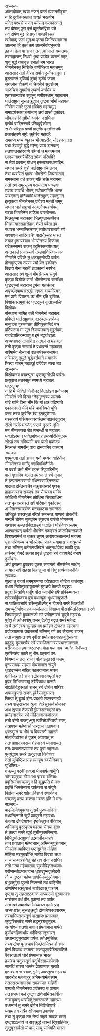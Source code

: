सञ्जयः-  
आत्मदोषात् त्वया राजन् प्राप्तं व्यसनमीदृशम्  
न हि दुर्योधनस्तात पश्यते भरतर्षभ  
यदिदं पश्यसे राजन् धर्मसङ्करकारणात्  
तव दोषात् पुरा वृत्तं द्यूतमेतद्विशां पते  
तव दोषेण युद्दं हि प्रवृत्तं पाण्डवैस्सह  
त्वमेवाद्य फलं भुङ्क्ष्व कृत्वा किल्बिषमात्मना  
आत्मना हि कृतं कर्म आत्मनैवोपभुज्यते  
इह वा प्रेत्य वा राजन् तत् त्वां प्राप्तं यथातथम्  
तस्माद्राजन् स्थिरो भूत्वा प्राप्येदं व्यसनं महत्  
शृणु युद्धं यथावृत्तं शंसतो मम भारत  
भीमसेनस्तु निशितैर् बाणैर्भित्त्वा महाचमूम्  
आससाद ततो वीरस् सर्वान् दुर्योधनानुगान्  
दुश्शासनं दुर्विषहं दुष्षहं दुर्जयं जयम्  
जयत्सेनं विकर्णं च चित्रसेनं सुदर्शनम्  
चारुचित्रं सुवर्माणं दुष्कर्णं कर्णमेव च  
एतांश्चान्यांश्च सुबहून् समीपस्थान् महाबलान्  
धार्तराष्ट्रान् सुसङ्क्रुद्धान् दृष्ट्वा भीमो महाबलः  
भीष्मेण समरे गुप्तां प्रविवेश महाचमूम्  
समाह्वयंस्तथाऽन्योन्यम् अयं प्राप्तो वृकोदरः  
जीवग्राहं निगृह्णीमो वयमेनं नराधिपाः  
इत्येवं वादिनस्सर्वे परिवव्रुर्वृकोरम्  
स तैः परिवृतः पार्थो भ्रातृभिः कृतनिश्चयैः  
प्रजासंहरणे सूर्यः क्रूरैरिव महाग्रहैः  
सम्प्राप्य मध्यं व्यूहस्य भीत्त्वाऽरीन् सोऽहनत् तदा  
यथा देवासुरे युद्धे महेन्द्रः प्राप्य दानवान्  
ततश्शतसहस्राणि रथिनां च महात्मनाम्  
छादयानाश्शरैर्घोरैस् तमेकं परिवव्रिरे  
स तेषां प्रवरान् योधान् हस्त्यश्वरथसादिनः  
जघान समरे शूरो धार्तराष्ट्रानचिन्तयन्  
तेषां व्यवसितं ज्ञात्वा भीमसेनो जिघांसताम्  
समस्तानां वधे राजन् मतिं चक्रे महामनाः  
ततो रथं समुत्सृज्य गदामादाय पाण्डवः  
उवाच सारथिं भीमस् स्थीयतामिति भारत  
यावदेतान् हनिष्यामि धार्तराष्ट्रान् सहानुगान्  
इत्युक्त्वा भीमसेनस्तु प्रविश्य महतीं चमूम्  
जघान धार्तराष्ट्राणां तद्बलौघमहार्णवम्  
गदया भिमसेनेन ताडिता वारणोत्तमाः  
भिन्नकुम्भा महाकाया भिन्नपृष्ठास्तथैवच  
भिन्नगात्रास्सहारोहाश् शेरते पर्वता इव  
रथाश्च भग्नास्तिलशस् सयोधाश्शतशो रणे  
अश्वाश्च सादिनश्चैव पादातै्स्सह भारत  
तत्राद्भुतमपश्याम भीमसेनस्य विक्रमम्  
यदेकस्समरे राजन् बहुभिस्समयोधयत्  
अन्तकाले प्रजास्सर्वा दण्डपाणिरिवान्तकः  
भीमसेने प्रविष्टे तु धृष्टद्युम्नोऽपि पार्षतः  
द्रोणमुत्सृज्य तरसा ययौ येन वृकोदरः  
विदार्य सेनां महतीं तावकानां नरर्षभः  
आससाद रथं शून्यं भीमसेनस्य संयुगे  
दृष्ट्वा विशोकं समरे भीमसेनस्य सारथिम्  
धृष्टद्युम्नो महाराज दुर्मना गतचेतनः  
अपृच्छद्बाष्पसंरुद्धो गद्गदां वाचमीरयन्  
मम प्राणैः प्रियतमः क्व भीम इति दुःखितः  
विशोकस्तमुवाचेदं धृष्टद्युम्नं कृताञ्जलिः  
विशोकः-  
संस्थाप्य मामिह बली भीमसेनो महाबलः  
प्रविष्टो धार्तराष्ट्राणाम् एतद्बलमहार्णवम्  
मामुक्त्वा पुरुषव्याघ्रः प्रीतियुक्तमिदं वचः  
प्रतिपालय मां सूत नियम्याश्वान् मुहूर्तकम्  
यावदेवान्निहन्म्याशु य इमे मद्वधोद्यताः  
अभ्यधावद्गदापाणिस् तद्बलं स महाबलः  
ततो दृष्ट्वा सखायं ते प्रधावन्तं महाबलम्  
सर्वेषामेव सैन्यानां सङ्घर्षस्समजायत  
तस्मिंस्तु तुमुले युद्धे वर्तमाने भयानके  
भित्त्वा राजन् महाव्यूहं प्रविवेश सखा तव  
सञ्जयः-  
विशोकस्य वचश्श्रुत्वा धृष्टद्युम्नोऽपि पार्षतः  
प्रत्युवाच ततस्सूतं रणमध्ये महाबलः  
धृष्टद्युन्मः  
न हि मे जीविते किञ्चिद् विद्यतेऽत्र प्रयोजनम्  
भीमसेनं रणे हित्वा स्नेहमुत्सृज्य पाण्डवैः  
यदि यामि विना भीमं किं मां क्षत्रं वदिष्यति  
एकायनगते भीमे मयि चावस्थिते युधि  
परत्र तस्य कुर्वन्ति देवा इन्द्रपुरोगमाः  
यस्सहायं परित्यज्य स्वस्तिमानाव्रजेद्गृहान्  
रौरवे नरके मञ्जेद् अप्लवे दुस्तरे नृभिः  
मम भीमस्सखा चैव सम्बन्धी च महाबलः  
भक्तोऽस्मान् भक्तिमांश्चाहं तमप्यरिनिषूदनम्  
सोऽहं तत्र गमिष्यामि यत्र यातो वृकोदरः  
निघ्नन्तं मामरीन् पश्य दानवानिव वासवम्  
सञ्जयः-  
एवमुक्त्वा ततो राजन् ययौ मध्येन वाहिनीम्  
भीमसेनस्य मार्गेषु गदाविमथितैर्गजैः  
स ददर्श ततो भीमं दहन्तं रिपुवाहिनीम्  
वातं वृक्षानिव बलात् प्रभञ्जन्तं रणे नृपान्  
ते हन्यमानास्समरे रथिनस्सादिनस्तथा  
पादाता दन्तिनश्चैव चक्रुरार्तस्वरं पृथक्  
हाहाकारश्च सञ्जज्ञे तव सैन्यस्य मारिष  
क्रोधितो भीमसेनेन क्रोधिना चित्रघाधिना  
ततः कृतास्त्रास्ते सर्वे परिवार्य वृकोदरम्  
अभीतास्समवर्षन्त शस्त्रवृष्ट्या समन्ततः  
अभिद्रुतं शस्त्रभृतां वरिष्ठं समन्ततः पाण्डवं लोकवीरैः  
सैन्येन घोरेण सुसंवृतेन सुसंवतं पार्षतो भीमसेनम्  
अथोपगच्छच्छरविक्षताङ्गं पदातिनं घोरविषक्तरूपम्  
आश्वासयन् पार्षतो भीमसेनं गदाहस्तं कालमिवान्तकाले  
विश्शल्यमेनं च चकार तूर्णम् आरोपयच्चात्मरथं महात्मा  
भृशं परिष्वज्य च भीमसेनम् आश्वासयामास च शत्रुमध्ये  
तथा तस्मिन् वर्तमानेऽतिवेलं भ्रातॄनथोपेत्य तवापि पुत्रः  
तस्मिन् विमर्दे सहसा प्रवृत्ते दृष्ट्वा रणे वाक्यमिदं बभाषे  
दुर्योधनः-  
अयं दुरात्मा द्रुपदस्य पुत्रस् समागतो भीमसेनेन सार्धम्  
तं यात सर्वे सहसा निहन्तु मा वो रिपुः प्रार्थयतामनीके  
सञ्जयः-  
श्रुत्वा तु वाक्यं तममृष्यमाणा ज्येष्ठज्ञया चोदिता धार्तराष्ट्राः  
वधाय निष्पेतुरुदायुधास्ते युगक्षये केतवो यद्वदुग्राः  
प्रगृह्य चित्राणि धनूंषि वीरा ज्यानेमिघोषैः प्रविकम्पयन्तः  
शरैरवर्षर्द्रुपदस्य पुत्रं यथाम्बुदा भूधरमम्बुजालैः  
स घातितश्चापि शरैस्सुतीक्ष्णैर् न विव्यथे समरे चित्रयोधी  
समभ्युदीर्णांश्च तवात्मजांस्तदा निशाम्य वीरानभितस्स्थितान् रणे  
जिघांसुरुग्रो द्रुपदात्मजो रणे प्रमोहनास्त्रं युयुजे महारथः  
पुत्रेषु ते क्रोधवशेषु राजन् दैत्येषु यद्वत् समरे महेन्द्रः  
स वै ततोऽस्त्रं सुमहाप्रभावं प्रमोहनं द्रोणदत्तं महात्मना  
प्रयोजयामास उदारकर्मा तस्मिन् रणे तव सैन्यस्य राजन्  
ततो व्यमुह्यन्त रणे नृवीराः प्रमोहनास्त्राहतबुद्धिसत्त्वाः  
प्रदुद्रुवुः कुरवश्चैव सर्वे सवाजिनागास्सरथास्समन्तात्  
परीतकाला इव नष्टसञ्ज्ञा मोहाश्रया नावगच्छन्ति किञ्चित्  
एतस्मिन्नेव काले तु भीमः प्रहरतां वरः  
विश्रम्य च तदा राजन् पीत्वाऽमृतरसं जलम्  
पुनस्सन्नह्य सहसा योधयामास संयुगे  
धृष्टद्यम्नेन सहितः कालयामास भारत  
एतस्मिन्नन्तरे राजन् द्रोणश्शस्त्रभृतां वरः  
द्रुपदं त्रिभिरासाद्य शरैर्विव्याध दारुणैः  
सोऽतिविद्धस्ततो राजन् रणे द्रोणेन पार्थिवः  
अपायाद्द्रुपदो राजन् पूर्ववैरमनुस्मरन्  
जित्वा तु द्रुपदं द्रोणः प्रदध्मौ शङ्खमाहवे  
तस्य शङ्खस्वनं श्रुत्वा वित्रेसुस्सर्वसोमकाः  
अथ शुश्राव तेजस्वी द्रोणश्शस्त्रभृतां वरः  
प्रमोहनास्त्रेण रणे मोहितानात्मजांस्तव  
ततो द्रोणो राजगृध्नुस् त्वरितोऽभिययौ रणम्  
तत्रापश्यन्महेष्वासो भारद्वाजः प्रतापवान्  
धृष्टद्युम्नं च भीमं च विचरन्तौ महारणे  
मोहाविष्टांश्च ते पुत्रान् अपश्यत् स  
ततः प्रज्ञास्त्रमदाय मोहनास्त्रं व्यनाशयत्  
ततः प्रत्यागतप्राणास् तव पुत्रा महारथाः  
पुनर्युद्धाय समरे प्रत्युद्याता जिगीषवः  
ततो युधिष्ठिरः प्राह समाहूय स्वसैनिकान्  
युधिष्ठिरः-  
गच्छन्तु पदवीं शक्त्या भीमपार्षतयोर्युधि  
सौभद्रप्रमुखा वीरा रथा द्वादश दंशिताः  
प्रवृत्तिमभिगच्छन्तु न हि शुद्ध्यति मे मनः  
प्रवृत्तिं भिमसेनस्य पार्षतस्य च संयुगे  
विज्ञेया समरे शीघ्रं प्रविशध्वं रणार्णवम्  
गच्छन्तु परया शक्त्या भवन्त इति मे मनः  
सञ्जयः-  
बाढमित्येवमुक्त्वा तु सर्वे पुरुषमानिनः  
मध्यन्दिनगते सूर्ये प्रययुस्ते महारथाः  
केकया द्रौपदेयाश्च धृष्टकेतुश्च वीर्यवान्  
अभिमन्युं पुरस्कृत्य महत्या सेनया वृताः  
ते कृत्वा समरे व्यूहं सूचीमुखमरिन्दमाः  
बिभिदुर्धार्तराष्ट्राणां तद्रथानीकमाहवे  
तान् प्रयातान् महेष्वासान् अभिमन्युपुरोगमान्  
भीमसेनभयाविष्टा धृष्टद्युम्नेन मोहिता  
मोहिता मदमूर्च्छाभिर् नारीव विवशा तथा  
न च सन्धाररयितुं सेहे तव सेना नराधिप  
ततो गत्वा महेष्वासास् सुवर्णविकृतध्वजाः  
परीप्सन्तोऽभ्यधावन्त धृष्टद्युम्नवृकोदरौ  
तौ च दृष्ट्वा महेष्वासावभिमन्युपुरोगमान्  
बभूवतुर्मुदा युक्तौ निघ्नन्तौ तव वाहिनीम्  
द्रोणमिष्वस्त्रकुशलं सर्वविद्यासु पारगम्  
दृष्ट्वा तु सहसाऽऽयान्तं पाञ्चाल्यो गुरुमात्मनः  
नाशंसत वधं वीरः पुत्राणां तव पार्षतः  
ततो रथं समारोप्य कैकेयस्य वृकोदरम्  
अभ्यधावत् सुसङ्क्रुद्धो द्रोणमिष्वस्त्रपारगम्  
तस्याभिपततस्तूर्णं भारद्वाजः प्रतापवान्  
क्रुद्धश्चिच्छेद समरे तद्धनुश्शत्रुसूदनः  
अन्यांश्च शतशो बाणान् प्रेषयामास पार्षते  
दुर्योधनहितार्थाय भर्तृपिण्डमनुस्मरन्  
अथान्यद्धनुरादाय पार्षतः क्रोधमूर्च्छितः  
तस्य द्रोणः पुनश्चापं चिच्छेदामित्रकर्शनःक  
द्रोणं विव्याध सप्तत्या रुक्मपुङ्खैश्शिलाशितैः  
वैवस्वतक्षयं घोरं प्रेषयामास भारत  
हयांश्च चतुरस्तूर्णं चतुर्भिस्सायकोत्तमैः  
सारथिं चास्य भल्लेन प्रेषयामास मृत्यवे  
हताश्वात् स रथात् तूर्णम् अवप्लुत्य महारथः  
आरुरोह महाबाहुर् अभिमन्योर्महारथम्  
ततस्सरथनागाश्वा समकम्पत वाहिनी  
पश्यतो भीमसेनस्य पार्षतस्य च पश्यतः  
तत् प्रभग्नं बलं दृष्ट्वा द्रोणेनामित्रकर्शिना  
नाशक्रुवन् धारयितुं समस्तास्ते महारथाः  
वध्यमानं तु समरे द्रोणेन निशितैश्शरैः  
व्यभ्रमत्तत्र तत्रैव क्षोभ्यमाण इवार्णवः  
तथा तु दृष्ट्वा तत् सैन्यं जहृषे तावकं बलम्  
दृष्ट्वाऽऽचार्यं च सङ्क्रुद्धं तपन्तं रिपुवाहिनीम्  
तुष्टुवुस्सर्वतो योधास् साधु साध्विति भारत  
